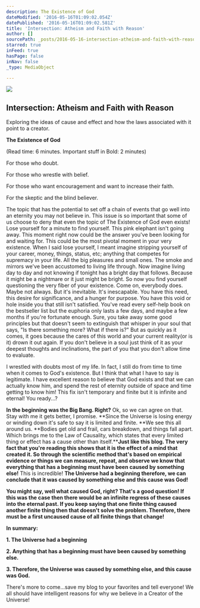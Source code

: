 ```yaml
---
description: The Existence of God
dateModified: '2016-05-16T01:09:02.054Z'
datePublished: '2016-05-16T01:09:02.581Z'
title: 'Intersection: Atheism and Faith with Reason'
author: []
sourcePath: _posts/2016-05-16-intersection-atheism-and-faith-with-reason.md
starred: true
inFeed: true
hasPage: false
inNav: false
_type: MediaObject

---
```

<article style=""><img src="https://the-grid-user-content.s3-us-west-2.amazonaws.com/8acd8246-6b36-4f1d-94e5-6dfe76451c4e.jpg" /><h1>Intersection: Atheism and Faith with Reason</h1><p>Exploring the ideas of cause and effect and how the laws associated with it point to a creator.</p></article>

**The Existence of God**

(Read time: 6 minutes. Important stuff in Bold: 2 minutes)

For those who doubt.

For those who wrestle with belief.

For those who want encouragement and want to increase their faith.

For the skeptic and the blind believer.

The topic that has the potential to set off a chain of events that go well into an eternity you may not believe in. This issue is so important that some of us choose to deny that even the topic of The Existence of God even exists! Lose yourself for a minute to find yourself. This pink elephant isn't going away. This moment right now could be the answer you've been looking for and waiting for. This could be the most pivotal moment in your very existence. When I said lose yourself, I meant imagine stripping yourself of your career, money, things, status, etc; anything that competes for supremacy in your life. All the big pleasures and small ones. The smoke and mirrors we've been accustomed to living life through. Now imagine living day to day and not knowing if tonight has a bright day that follows. Because it might be a nightmare or it just might be bright. So now you find yourself questioning the very fiber of your existence. Come on, everybody does. Maybe not always. But it's inevitable. It's inescapable. You have this need, this desire for significance, and a hunger for purpose. You have this void or hole inside you that still isn't satisfied. You've read every self-help book on the bestseller list but the euphoria only lasts a few days, and maybe a few months if you're fortunate enough. Sure, you take away some good principles but that doesn't seem to extinguish that whisper in your soul that says, "Is there something more? What if there is?" But as quickly as it comes, it goes because the cares of this world and your current reality(or is it) drown it out again. If you don't believe in a soul just think of it as your deepest thoughts and inclinations, the part of you that you don't allow time to evaluate.

I wrestled with doubts most of my life. In fact, I still do from time to time when it comes to God's existence. But I think that what I have to say is legitimate. I have excellent reason to believe that God exists and that we can actually know him, and spend the rest of eternity outside of space and time getting to know him! This fix isn't temporary and finite but it is infinite and eternal! You ready...?

**In the beginning was the Big Bang. Right?** Ok, so we can agree on that. Stay with me it gets better, I promise. **Since the Universe is losing energy or winding down it's safe to say it is limited and finite. **We see this all around us. **Bodies get old and frail, cars breakdown, and things fall apart. Which brings me to the Law of Causality, which states that every limited thing or effect has a cause other than itself.****Just like this blog. The very fact that you're reading this shows that it is the effect of a mind that created it. So through the scientific method that's based on empirical evidence or things we can measure, repeat, and observe we know that everything that has a beginning must have been caused by something else!** This is incredible! **The Universe had a beginning therefore, we can conclude that it was caused by something else and this cause was God!**

**You might say, well what caused God, right? That's a good question! If this was the case then there would be an infinite regress of these causes into the eternal past. If you keep saying that one finite thing caused another finite thing then that doesn't solve the problem. Therefore, there must be a first uncaused cause of all finite things that change!**

**In summary:**

**1\. The Universe had a beginning**

**2\. Anything that has a beginning must have been caused by something else.**

**3\. Therefore, the Universe was caused by something else, and this cause was God.**

There's more to come...save my blog to your favorites and tell everyone! We all should have intelligent reasons for why we believe in a Creator of the Universe!